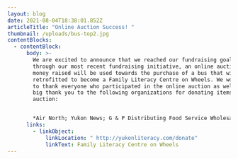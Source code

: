 ```yaml
---
layout: blog
date: 2021-08-04T18:38:01.852Z
articleTitle: "Online Auction Success! "
thumbnail: /uploads/bus-top2.jpg
contentBlocks:
  - contentBlock:
      body: >-
        We are excited to announce that we reached our fundraising goal of $2000
        through our most recent fundraising initiative, an online auction. The
        money raised will be used towards the purchase of a bus that will be
        retrofitted to become a Family Literacy Centre on Wheels. We would like
        to thank everyone who participated in the online auction as well as a
        big thank you to the following organizations for donating items to the
        auction:


        *Air North; Yukon News; G & P Distributing Food Service Wholesaler; Boston Pizza; Yukon Built; Atlin Mountain Coffee Roasters; Due North Maternity and Baby; Baked Café; Cultured Fine Cheese; Icycle Sports; Bullet Hole Bagels; Murdoch’s Gem Shop; Canada Games Centre; Coast Mountain Sports; Coles Bookstore; Paradise Alley Gifts; Lumel Studios ; KampYukon; Klondike Kettle Corn; Klondike Rib & Salmon; Itsy Bitsy Yarn Store; Mac’s Fireweed Books; Polarity Brewing; Pretty, Neat Yukon; Triple J’s Canna Space; UPS Store #302; Well Bread Culinary Centre Inc.; Winterlong Brewing; Yukon Brewing.*
      links:
        - linkObject:
            linkLocation: " http://yukonliteracy.com/donate"
            linkText: Family Literacy Centre on Wheels
---
```

